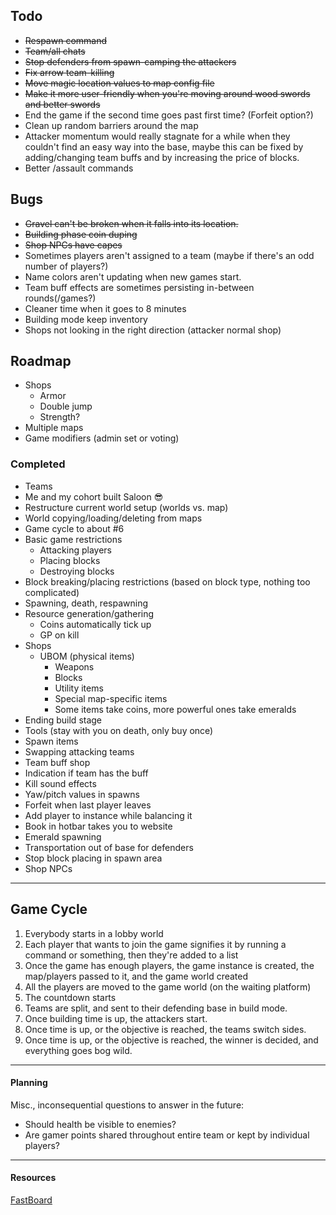 ## Todo

- ~~Respawn command~~
- ~~Team/all chats~~
- ~~Stop defenders from spawn-camping the attackers~~
- ~~Fix arrow team-killing~~
- ~~Move magic location values to map config file~~
- ~~Make it more user-friendly when you're moving around wood swords and better swords~~
- End the game if the second time goes past first time? (Forfeit option?)
- Clean up random barriers around the map
- Attacker momentum would really stagnate for a while when they couldn't find an easy way into the base, maybe this can
  be fixed by adding/changing team buffs and by increasing the price of blocks.
- Better /assault commands

## Bugs

- ~~Gravel can't be broken when it falls into its location.~~
- ~~Building phase coin duping~~
- ~~Shop NPCs have capes~~
- Sometimes players aren't assigned to a team (maybe if there's an odd number of players?)
- Name colors aren't updating when new games start.
- Team buff effects are sometimes persisting in-between rounds(/games?)
- Cleaner time when it goes to 8 minutes
- Building mode keep inventory
- Shops not looking in the right direction (attacker normal shop)

## Roadmap

- Shops
    - Armor
    - Double jump
    - Strength?
- Multiple maps
- Game modifiers (admin set or voting)

### Completed

- Teams
- Me and my cohort built Saloon 😎
- Restructure current world setup (worlds vs. map)
- World copying/loading/deleting from maps
- Game cycle to about #6
- Basic game restrictions
    - Attacking players
    - Placing blocks
    - Destroying blocks
- Block breaking/placing restrictions (based on block type, nothing too complicated)
- Spawning, death, respawning
- Resource generation/gathering
    - Coins automatically tick up
    - GP on kill
- Shops
    - UBOM (physical items)
        - Weapons
        - Blocks
        - Utility items
        - Special map-specific items
        - Some items take coins, more powerful ones take emeralds
- Ending build stage
- Tools (stay with you on death, only buy once)
- Spawn items
- Swapping attacking teams
- Team buff shop
- Indication if team has the buff
- Kill sound effects
- Yaw/pitch values in spawns
- Forfeit when last player leaves
- Add player to instance while balancing it
- Book in hotbar takes you to website
- Emerald spawning
- Transportation out of base for defenders
- Stop block placing in spawn area
- Shop NPCs

---

## Game Cycle

1. Everybody starts in a lobby world
2. Each player that wants to join the game signifies it by running a command or something, then they're added to a list
3. Once the game has enough players, the game instance is created, the map/players passed to it, and the game world
   created
4. All the players are moved to the game world (on the waiting platform)
5. The countdown starts
6. Teams are split, and sent to their defending base in build mode.
7. Once building time is up, the attackers start.
8. Once time is up, or the objective is reached, the teams switch sides.
9. Once time is up, or the objective is reached, the winner is decided, and everything goes bog wild.

---

#### Planning

Misc., inconsequential questions to answer in the future:

- Should health be visible to enemies?
- Are gamer points shared throughout entire team or kept by individual players?

---

#### Resources

[FastBoard](https://github.com/MrMicky-FR/FastBoard)